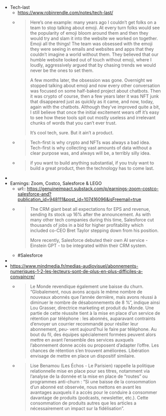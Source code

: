 - Tech-last
	- https://www.robinrendle.com/notes/tech-last/
	- > Here’s one example: many years ago I couldn’t get folks on a team to stop talking about emoji. At every turn folks would see the popularity of emoji bloom around them and then they would try and slam it into the website we worked on together. Emoji all the things! The team was obsessed with the emoji they were seeing in emails and websites and apps that they couldn’t imagine a world without them. They believed that our humble website looked out of touch without emoji, where I loudly, aggressively argued that by chasing trends we would never be the ones to set them.
	  > 
	  > A few months later, the obsession was gone. Overnight we stopped talking about emoji and now every other conversation was focused on some half-baked project about chatbots. Then it was crypto of course, then a few years later it was NFT junk that disappeared just as quickly as it came, and now, today, again with the chatbots. Although they’ve improved quite a bit, I still believe that once the initial excitement wears off it’s easy to see how these tools spit out mostly useless and irrelevant chunks of words that you can’t ever trust.
	  > 
	  > It’s cool tech, sure. But it ain’t a product.
	- > Tech-first is why crypto and NFTs was always a bad idea. Tech-first is why collecting vast amounts of data without a clear purpose was, and always will be, a terribly silly idea.
	- > if you want to build anything substantial, if you truly want to build a great product, then the technology has to come last.
-
- Earnings: Zoom, Costco, Salesforce & LEGO
	- url:: https://genuineimpact.substack.com/p/earnings-zoom-costco-salesforce-and?publication_id=948111&post_id=107416096&isFreemail=true
	- > The CRM giant beat all expectations for EPS and revenue, sending its stock up 16% after the announcement. As with many other tech companies during this time, Salesforce cut thousands of jobs in a bid for higher profitability which included co-CEO Bret Taylor stepping down from his position.
	  > 
	  > More recently, Salesforce debuted their own AI service - Einstein GPT - to be integrated within their CRM system.
	- #Salesforce
-
- https://www.mindmedia.fr/medias-audiovisuel/abonnements-numeriques-1-2-les-lecteurs-sont-de-plus-en-plus-difficiles-a-convaincre/
	- > Le Monde revendique également une baisse du churn. “Globalement, nous avons acquis le même nombre de nouveaux abonnés que l’année dernière, mais avons réussi à diminuer le nombre de désabonnements de 8 %”, indique ainsi Lou Grasser, directrice marketing et produit du Monde. Une partie de cette réussite tient à la mise en place d’un service de rétention par téléphone : les abonnés, auparavant contraints d’envoyer un courrier recommandé pour résilier leur abonnement, peu- vent aujourd’hui le faire par téléphone. Au bout du fil, des équipes spécialement formées peuvent alors mettre en avant l’ensemble des services auxquels l’abonnement donne accès ou proposent d’adapter l’offre. Les chances de rétention s’en trouvent améliorées. Libération envisage de mettre en place un dispositif similaire.
	- > Lise Benamou (Les Échos - Le Parisien) rappelle la politique relationnelle mise en place pour ses titres, notamment via l’analyse de la donnée et la mise en place de “routes” ou programmes anti-churn : “Si une baisse de la consommation d’un abonné est observée, nous mettons en avant les avantages auxquels il a accès pour le conduire à consommer davantage de produits (podcasts, newsletter, etc.). Cette consommation de produits autres que les articles a nécessairement un impact sur la fidélisation”.